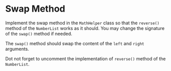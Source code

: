 # Swap Method

Implement the swap method in the `MathHelper` class so that the `reverse()` method of the `NumberList` works as it should. You may change the signature of the `swap()` method if needed.

The `swap()` method should swap the content of the `left` and `right` arguments.

Dot not forget to uncomment the implementation of `reverse()` method of the `NumberList`.